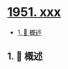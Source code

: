 # [1951. xxx](https://github.com/Tdahuyou/TNotes.leetcode/tree/main/notes/1951.%20xxx)

<!-- region:toc -->

- [1. 📝 概述](#1--概述)

<!-- endregion:toc -->

## 1. 📝 概述

